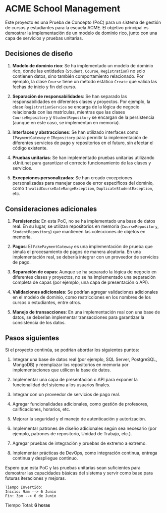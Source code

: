 # ACME School Management

Este proyecto es una Prueba de Concepto (PoC) para un sistema de gestión de cursos y estudiantes para la escuela ACME. El objetivo principal es demostrar la implementación de un modelo de dominio rico, junto con una capa de servicios y pruebas unitarias.

## Decisiones de diseño

1. **Modelo de dominio rico**: Se ha implementado un modelo de dominio rico, donde las entidades (`Student`, `Course`, `Registration`) no solo contienen datos, sino también comportamiento relacionado. Por ejemplo, la clase `Course` tiene un método estático `Create` que valida las fechas de inicio y fin del curso.

2. **Separación de responsabilidades**: Se han separado las responsabilidades en diferentes clases y proyectos. Por ejemplo, la clase `RegistrationService` se encarga de la lógica de negocio relacionada con las matrículas, mientras que las clases `CourseRepository` y `StudentRepository` se encargan de la persistencia (aunque en este caso, se implementan en memoria).

3. **Interfaces y abstracciones**: Se han utilizado interfaces como `IPaymentGateway` e `IRepository` para permitir la implementación de diferentes servicios de pago y repositorios en el futuro, sin afectar el código existente.

4. **Pruebas unitarias**: Se han implementado pruebas unitarias utilizando xUnit.net para garantizar el correcto funcionamiento de las clases y servicios.

5. **Excepciones personalizadas**: Se han creado excepciones personalizadas para manejar casos de error específicos del dominio, como `InvalidCourseDateRangeException`, `DuplicateStudentException`, etc.

## Consideraciones adicionales

1. **Persistencia**: En esta PoC, no se ha implementado una base de datos real. En su lugar, se utilizan repositorios en memoria (`CourseRepository`, `StudentRepository`) que mantienen las colecciones de objetos en memoria.

2. **Pagos**: El `FakePaymentGateway` es una implementación de prueba que simula el procesamiento de pagos de manera aleatoria. En una implementación real, se debería integrar con un proveedor de servicios de pago.

3. **Separación de capas**: Aunque se ha separado la lógica de negocio en diferentes clases y proyectos, no se ha implementado una separación completa de capas (por ejemplo, una capa de presentación o API).

4. **Validaciones adicionales**: Se podrían agregar validaciones adicionales en el modelo de dominio, como restricciones en los nombres de los cursos o estudiantes, entre otros.

5. **Manejo de transacciones**: En una implementación real con una base de datos, se deberían implementar transacciones para garantizar la consistencia de los datos.

## Pasos siguientes

Si el proyecto continúa, se podrían abordar los siguientes puntos:

1. Integrar una base de datos real (por ejemplo, SQL Server, PostgreSQL, MongoDB) y reemplazar los repositorios en memoria por implementaciones que utilicen la base de datos.

2. Implementar una capa de presentación o API para exponer la funcionalidad del sistema a los usuarios finales.

3. Integrar con un proveedor de servicios de pago real.

4. Agregar funcionalidades adicionales, como gestión de profesores, calificaciones, horarios, etc.

5. Mejorar la seguridad y el manejo de autenticación y autorización.

6. Implementar patrones de diseño adicionales según sea necesario (por ejemplo, patrones de repositorio, Unidad de Trabajo, etc.).

7. Agregar pruebas de integración y pruebas de extremo a extremo.

8. Implementar prácticas de DevOps, como integración continua, entrega continua y despliegue continuo.

Espero que esta PoC y las pruebas unitarias sean suficientes para demostrar las capacidades básicas del sistema y servir como base para futuras iteraciones y mejoras.

```
Tiempo Invertido:
Inicio: 9am --> 6 Junio
Fin: 3pm --> 6 de Junio
```
Tiempo Total: **6 horas**
